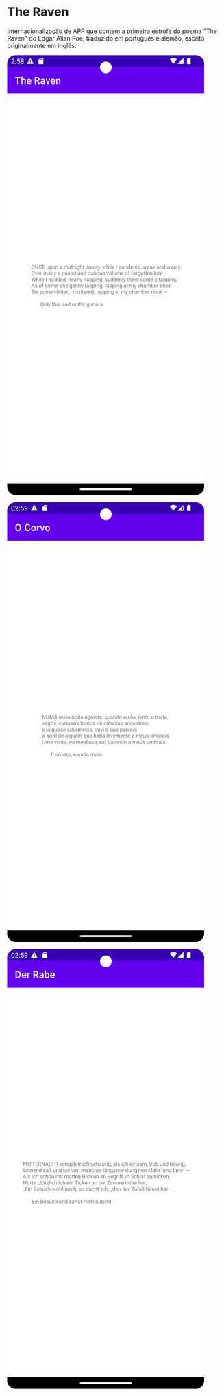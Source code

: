 # The Raven

Internacionalização de APP que contem a primeira estrofe do poema "The Raven" do Edgar Allan Poe, traduzido em português e alemão, escrito originalmente em inglês.

![scheenshot1](/screenshots/Screenshot_20230922_235833.png)

![scheenshot2](/screenshots/Screenshot_20230922_235958.png)

![scheenshot3](/screenshots/Screenshot_20230922_235934.png)